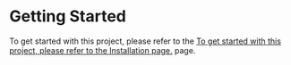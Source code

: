 # Getting Started

To get started with this project, please refer to the [To get started with this project, please refer to the Installation page.](https://github.com/KinshukGanguly/my-blog-practice/wiki/Installation) page.
